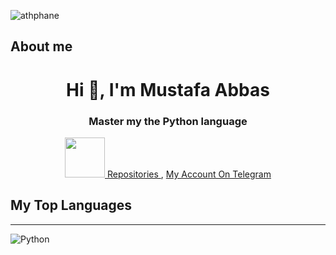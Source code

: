 ![athphane](https://telegra.ph/file/a5e52d9f8efb437798062.jpg)
## About me
<h1 align="center">Hi 👋, I'm Mustafa Abbas</h1>
<h3 align="center">Master  my the Python language</h3>
<p align="center">
    <a href="https://github.com/i0i1">
        <img src="https://github.com/images/mona-whisper.gif" alt="" width="64">
    </a>
    <a href="https://github.com/i0i1?tab=repositories&q=&type=&language=&sort=stargazers">
        Repositories
    </a>
    ,
    <a href="https://t.me/GTT_G">
        My Account On Telegram
    </a>
</p>


## My Top Languages
---
![Python](https://img.shields.io/badge/Python-3776AB?style=for-the-badge&logo=python&logoColor=white)
